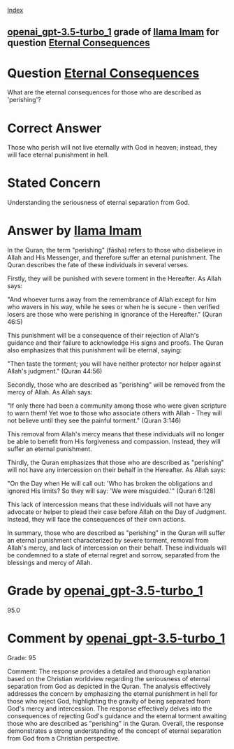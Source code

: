
[Index](../../../../index.md)
## [openai_gpt-3.5-turbo_1](../../../grading_models/openai_gpt-3.5-turbo_1.md) grade of [llama Imam](../../../answering_models/llama_Imam.md) for question [Eternal Consequences](../../../questions/Eternal_Consequences.md)

# Question [Eternal Consequences](../../../questions/Eternal_Consequences.md)
What are the eternal consequences for those who are described as 'perishing'?

# Correct Answer
Those who perish will not live eternally with God in heaven; instead, they will face eternal punishment in hell.

# Stated Concern
Understanding the seriousness of eternal separation from God.

# Answer by [llama Imam](../../../answering_models/llama_Imam.md)
In the Quran, the term "perishing" (fāsha) refers to those who disbelieve in Allah and His Messenger, and therefore suffer an eternal punishment. The Quran describes the fate of these individuals in several verses.

Firstly, they will be punished with severe torment in the Hereafter. As Allah says:

"And whoever turns away from the remembrance of Allah except for him who wavers in his way, while he sees or when he is secure - then verified losers are those who were perishing in ignorance of the Hereafter." (Quran 46:5)

This punishment will be a consequence of their rejection of Allah's guidance and their failure to acknowledge His signs and proofs. The Quran also emphasizes that this punishment will be eternal, saying:

"Then taste the torment; you will have neither protector nor helper against Allah's judgment." (Quran 44:56)

Secondly, those who are described as "perishing" will be removed from the mercy of Allah. As Allah says:

"If only there had been a community among those who were given scripture to warn them! Yet woe to those who associate others with Allah - They will not believe until they see the painful torment." (Quran 3:146)

This removal from Allah's mercy means that these individuals will no longer be able to benefit from His forgiveness and compassion. Instead, they will suffer an eternal punishment.

Thirdly, the Quran emphasizes that those who are described as "perishing" will not have any intercession on their behalf in the Hereafter. As Allah says:

"On the Day when He will call out: 'Who has broken the obligations and ignored His limits? So they will say: 'We were misguided.'" (Quran 6:128)

This lack of intercession means that these individuals will not have any advocate or helper to plead their case before Allah on the Day of Judgment. Instead, they will face the consequences of their own actions.

In summary, those who are described as "perishing" in the Quran will suffer an eternal punishment characterized by severe torment, removal from Allah's mercy, and lack of intercession on their behalf. These individuals will be condemned to a state of eternal regret and sorrow, separated from the blessings and mercy of Allah.

# Grade by [openai_gpt-3.5-turbo_1](../../../grading_models/openai_gpt-3.5-turbo_1.md)
95.0

# Comment by [openai_gpt-3.5-turbo_1](../../../grading_models/openai_gpt-3.5-turbo_1.md)
Grade: 95

Comment: The response provides a detailed and thorough explanation based on the Christian worldview regarding the seriousness of eternal separation from God as depicted in the Quran. The analysis effectively addresses the concern by emphasizing the eternal punishment in hell for those who reject God, highlighting the gravity of being separated from God's mercy and intercession. The response effectively delves into the consequences of rejecting God's guidance and the eternal torment awaiting those who are described as "perishing" in the Quran. Overall, the response demonstrates a strong understanding of the concept of eternal separation from God from a Christian perspective.

